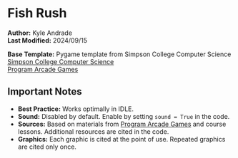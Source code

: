 # Fish Rush

**Author:** Kyle Andrade  
**Last Modified:** 2024/09/15

**Base Template:** Pygame template from Simpson College Computer Science  
[Simpson College Computer Science](http://simpson.edu/computer-science/)  
[Program Arcade Games](http://programarcadegames.com/)

## Important Notes

- **Best Practice:** Works optimally in IDLE.
- **Sound:** Disabled by default. Enable by setting `sound = True` in the code.
- **Sources:** Based on materials from [Program Arcade Games](http://programarcadegames.com/) and course lessons. Additional resources are cited in the code.
- **Graphics:** Each graphic is cited at the point of use. Repeated graphics are cited only once.
